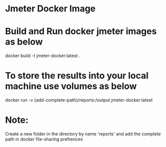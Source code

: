 # Jmeter Docker Image

# Build and Run docker jmeter images as below
docker build -t jmeter-docker:latest .

# To store the results into your local machine use volumes as below
docker run -v {add-complete-path}/reports:/output jmeter-docker:latest

# Note:
Create a new folder in the directory by name 'reports' and add the complete path in docker file-sharing prefrences

